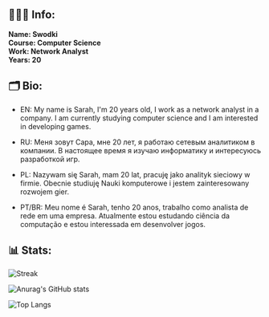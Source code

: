 ## 👩‍👧‍👦 Info:

**Name: Swodki** \
**Course: Computer Science** \
**Work: Network Analyst** \
**Years: 20**

## 🗂️ Bio:
 
- EN: My name is Sarah, I'm 20 years old, I work as a network analyst in a company. I am currently studying computer science and I am interested in developing games.

- RU: Меня зовут Сара, мне 20 лет, я работаю сетевым аналитиком в компании. В настоящее время я изучаю информатику и интересуюсь разработкой игр.

- PL: Nazywam się Sarah, mam 20 lat, pracuję jako analityk sieciowy w firmie. Obecnie studiuję Nauki komputerowe i jestem zainteresowany rozwojem gier.

- PT/BR: Meu nome é Sarah, tenho 20 anos, trabalho como analista de rede em uma empresa. Atualmente estou estudando ciência da computação e estou interessada em desenvolver jogos.

## 📊 Stats:
 
![Streak](https://github-readme-streak-stats.herokuapp.com/?user=Swodki&theme=ambient_gradient&hide_border=true)

![Anurag's GitHub stats](https://github-readme-stats.vercel.app/api?username=swodki&show_icons=true&theme=ambient_gradient&hide_border=true)

![Top Langs](https://github-readme-stats.vercel.app/api/top-langs/?username=swodki&layout=donut&theme=ambient_gradient&hide_border=true)
